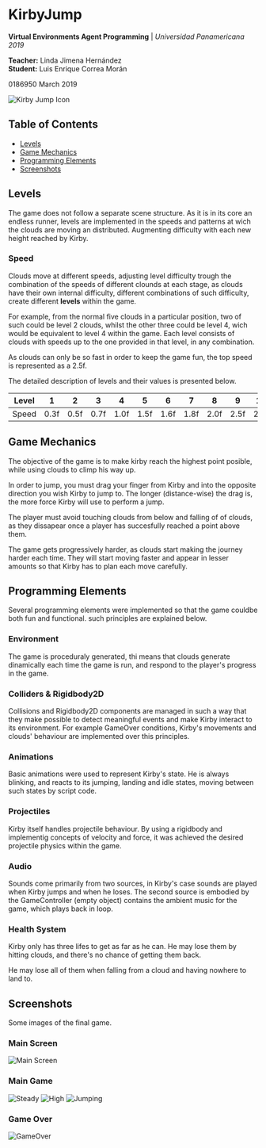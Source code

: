 # KirbyJump

**Virtual Environments Agent Programming** | *Universidad Panamericana 2019*

**Teacher:** Linda Jimena Hernández  
**Student:** Luis Enrique Correa Morán  
  
0186950
March 2019

![Kirby Jump Icon](Assets/Sprites/Icon_256.png)  

## Table of Contents  

* [Levels](#levels)
* [Game Mechanics](#game-mechanics)
* [Programming Elements](#programming-elements)
* [Screenshots](#screenshots)

## Levels

The game does not follow a separate scene structure. As it is in its core an endless runner, levels are implemented in the speeds and patterns at wich the clouds are moving an distributed. Augmenting difficulty with each new height reached by Kirby.

### Speed

Clouds move at different speeds, adjusting level difficulty trough the combination of the speeds of different clounds at each stage, as clouds have their own internal difficulty, different combinations of such difficulty, create different **levels** within the game.

For example, from the normal five clouds in a particular position, two of such could be level 2 clouds, whilst the other three could be level 4, wich would be equivalent to level 4 within the game. Each level consists of clouds with speeds up to the one provided in that level, in any combination.

As clouds can only be so fast in order to keep the game fun, the top speed is represented as a 2.5f.

The detailed description of levels and their values is presented below.

| Level | 1    | 2    | 3    | 4    | 5    | 6    | 7    | 8    | 9    | 10   |
|:-----:|------|------|------|------|------|------|------|------|------|------|
| Speed | 0.3f | 0.5f | 0.7f | 1.0f | 1.5f | 1.6f | 1.8f | 2.0f | 2.5f | 2.8f |

## Game Mechanics

The objective of the game is to make kirby reach the highest point posible, while using clouds to climp his way up.

In order to jump, you must drag your finger from Kirby and into the opposite direction you wish Kirby to jump to. The longer (distance-wise) the drag is, the more force Kirby will use to perform a jump.

The player must avoid touching clouds from below and falling of of clouds, as they dissapear once a player has succesfully reached a point above them.

The game gets progressively harder, as clouds start making the journey harder each time. They will start moving faster and appear in lesser amounts so that Kirby has to plan each move carefully.

## Programming Elements

Several programming elements were implemented so that the game couldbe both fun and functional. such principles are explained below.

### Environment

The game is proceduraly generated, thi means that clouds generate dinamically each time the game is run, and respond to the player's progress in the game.

### Colliders & Rigidbody2D

Collisions and Rigidbody2D components are managed in such a way that they make possible to detect meaningful events and make Kirby interact to its environment. For example GameOver conditions, Kirby's movements and clouds' behaviour are implemented over this principles.

### Animations

Basic animations were used to represent Kirby's state. He is always blinking, and reacts to its jumping, landing and idle states, moving between such states by script code.

### Projectiles

Kirby itself handles projectile behaviour. By using a rigidbody and implementig concepts of velocity and force, it was achieved the desired projectile physics within the game.

### Audio

Sounds come primarily from two sources, in Kirby's case sounds are played when Kirby jumps and when he loses. The second source is embodied by the GameController (empty object) contains the ambient music for the game, which plays back in loop.

### Health System

Kirby only has three lifes to get as far as he can. He may lose them by hitting clouds, and there's no chance of getting them back.

He may lose all of them when falling from a cloud and having nowhere to land to.

## Screenshots

Some images of the final game.

### Main Screen

![Main Screen](Assets/Docs/mainScreen.png)

### Main Game

![Steady](Assets/Docs/gameSteady.png)
![High](Assets/Docs/gameHigh.png)
![Jumping](Assets/Docs/gameJumping.PNG)

### Game Over

![GameOver](Assets/Docs/gameOver.PNG)